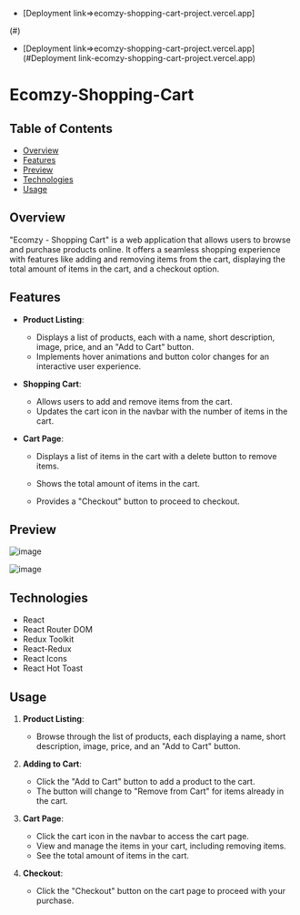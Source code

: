 - [Deployment link=>ecomzy-shopping-cart-project.vercel.app]

(#)
- [Deployment link=>ecomzy-shopping-cart-project.vercel.app](#Deployment link-ecomzy-shopping-cart-project.vercel.app)

# Ecomzy-Shopping-Cart

## Table of Contents
- [Overview](#overview)
- [Features](#features)
- [Preview](#preview)
- [Technologies](#technologies)
- [Usage](#usage)


## Overview

"Ecomzy - Shopping Cart" is a web application that allows users to browse and purchase products online. It offers a seamless shopping experience with features like adding and removing items from the cart, displaying the total amount of items in the cart, and a checkout option.

## Features

- **Product Listing**:
  - Displays a list of products, each with a name, short description, image, price, and an "Add to Cart" button.
  - Implements hover animations and button color changes for an interactive user experience.

- **Shopping Cart**:
  - Allows users to add and remove items from the cart.
  - Updates the cart icon in the navbar with the number of items in the cart.

- **Cart Page**:
  - Displays a list of items in the cart with a delete button to remove items.
  - Shows the total amount of items in the cart.
  
  - Provides a "Checkout" button to proceed to checkout.

## Preview

![image](https://github.com/AnandSharma916/Ecomzy-Shopping-Cart/assets/65209607/36e61584-3576-4bc9-836a-0f2fd7dafef9)

![image](https://github.com/AnandSharma916/Ecomzy-Shopping-Cart/assets/65209607/bac43e81-8946-40b3-8bc4-b40b0fdad136)






## Technologies

- React
- React Router DOM
- Redux Toolkit
- React-Redux
- React Icons
- React Hot Toast


## Usage

1. **Product Listing**:
   - Browse through the list of products, each displaying a name, short description, image, price, and an "Add to Cart" button.

2. **Adding to Cart**:
   - Click the "Add to Cart" button to add a product to the cart.
   - The button will change to "Remove from Cart" for items already in the cart.

3. **Cart Page**:
   - Click the cart icon in the navbar to access the cart page.
   - View and manage the items in your cart, including removing items.
   - See the total amount of items in the cart.

4. **Checkout**:
   - Click the "Checkout" button on the cart page to proceed with your purchase.